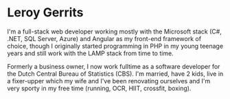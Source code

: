 # Leroy Gerrits

I'm a full-stack web developer working mostly with the Microsoft stack (C#, .NET, SQL Server, Azure) and Angular as my front-end framework of choice, though I originally started programming in PHP in my young teenage years and still work with the LAMP stack from time to time.

Formerly a business owner, I now work fulltime as a software developer for the Dutch Central Bureau of Statistics (CBS). I'm married, have 2 kids, live in a fixer-upper which my wife and I've been renovating ourselves and I'm very sporty in my free time (running, OCR, HIIT, crossfit, boxing).
